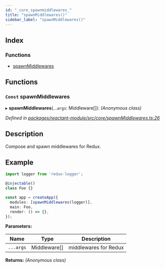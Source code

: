 ```yaml
---
id: "_core_spawnmiddlewares_"
title: "spawnMiddlewares()"
sidebar_label: "spawnMiddlewares()"
---
```


## Index

### Functions

* [spawnMiddlewares](_core_spawnmiddlewares_.md#const-spawnmiddlewares)

## Functions

### `Const` spawnMiddlewares

▸ **spawnMiddlewares**(...`args`: Middleware[]): *(Anonymous class)*

*Defined in [packages/reactant-module/src/core/spawnMiddlewares.ts:26](https://github.com/unadlib/reactant/blob/9277266/packages/reactant-module/src/core/spawnMiddlewares.ts#L26)*

## Description
Compose and spawn middlewares for Redux.

## Example

```ts
import logger from 'redux-logger';

@injectable()
class Foo {}

const app = createApp({
  modules: [spawnMiddlewares(logger)],
  main: Foo,
  render: () => {},
});
```

**Parameters:**

Name | Type | Description |
------ | ------ | ------ |
`...args` | Middleware[] | middlewares for Redux  |

**Returns:** *(Anonymous class)*
